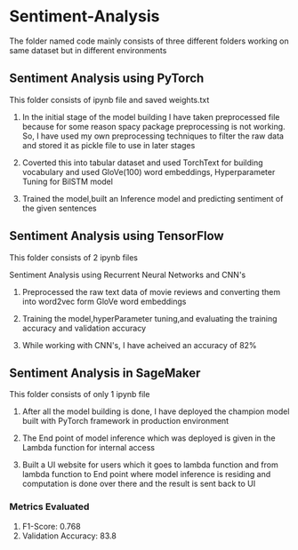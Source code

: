 # Sentiment-Analysis
The folder named code mainly consists of three different folders working on same dataset but in different environments

## Sentiment Analysis using PyTorch

This folder consists of ipynb file and saved weights.txt

1. In the initial stage of the model building I have taken preprocessed file because for some reason spacy package preprocessing is not working. So, I have used my own preprocessing techniques to filter the raw data and stored it as pickle file to use in later stages

2. Coverted this into tabular dataset and used TorchText for building vocabulary and used GloVe(100) word embeddings, Hyperparameter Tuning for BilSTM model

3. Trained the model,built an Inference model and predicting sentiment of the given sentences

## Sentiment Analysis using TensorFlow

This folder consists of 2 ipynb files

Sentiment Analysis using Recurrent Neural Networks and CNN's

1. Preprocessed the raw text data of movie reviews and converting them into word2vec form GloVe word embeddings

2. Training the model,hyperParameter tuning,and evaluating the training accuracy and validation accuracy

3. While working with CNN's, I have acheived an accuracy of 82% 

## Sentiment Analysis in SageMaker

This folder consists of only 1 ipynb file

1. After all the model building is done, I have deployed the champion model built with PyTorch framework in production environment

2. The End point of model inference which was deployed is given in the Lambda function for internal access

3. Built a UI website for users which it goes to lambda function and from lambda function to End point where model inference is residing and computation is done over there and the result is sent back to UI 

### Metrics Evaluated
1. F1-Score: 0.768
2. Validation Accuracy: 83.8
